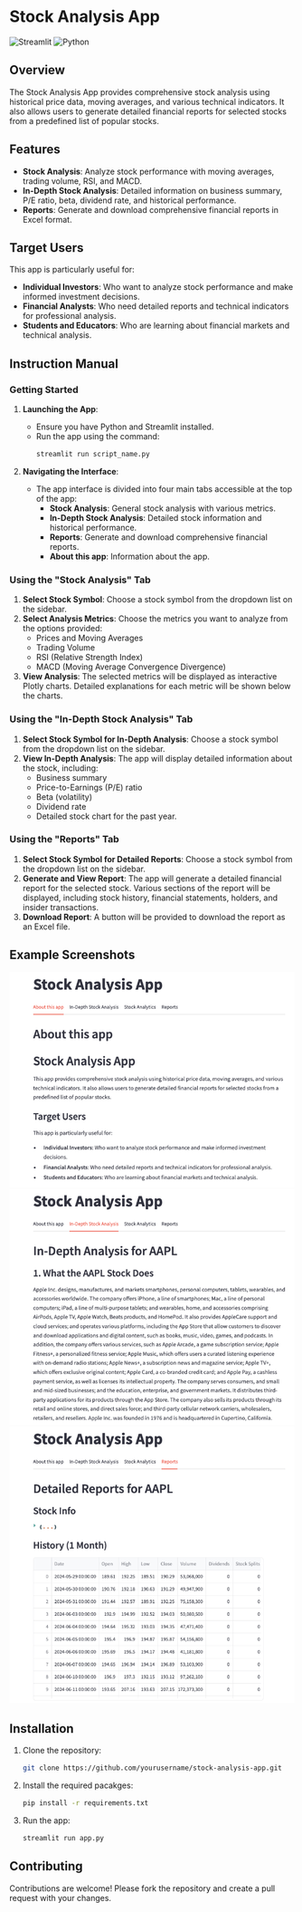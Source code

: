 # Stock Analysis App

![Streamlit](https://img.shields.io/badge/Streamlit-0.84.0-brightgreen) ![Python](https://img.shields.io/badge/Python-3.8-blue)

## Overview

The Stock Analysis App provides comprehensive stock analysis using historical price data, moving averages, and various technical indicators. It also allows users to generate detailed financial reports for selected stocks from a predefined list of popular stocks.

## Features

- **Stock Analysis**: Analyze stock performance with moving averages, trading volume, RSI, and MACD.
- **In-Depth Stock Analysis**: Detailed information on business summary, P/E ratio, beta, dividend rate, and historical performance.
- **Reports**: Generate and download comprehensive financial reports in Excel format.

## Target Users

This app is particularly useful for:
- **Individual Investors**: Who want to analyze stock performance and make informed investment decisions.
- **Financial Analysts**: Who need detailed reports and technical indicators for professional analysis.
- **Students and Educators**: Who are learning about financial markets and technical analysis.

## Instruction Manual

### Getting Started

1. **Launching the App**: 
   - Ensure you have Python and Streamlit installed.
   - Run the app using the command: 
     ```sh
     streamlit run script_name.py
     ```

2. **Navigating the Interface**: 
   - The app interface is divided into four main tabs accessible at the top of the app:
     - **Stock Analysis**: General stock analysis with various metrics.
     - **In-Depth Stock Analysis**: Detailed stock information and historical performance.
     - **Reports**: Generate and download comprehensive financial reports.
     - **About this app**: Information about the app.

### Using the "Stock Analysis" Tab

1. **Select Stock Symbol**: Choose a stock symbol from the dropdown list on the sidebar.
2. **Select Analysis Metrics**: Choose the metrics you want to analyze from the options provided:
   - Prices and Moving Averages
   - Trading Volume
   - RSI (Relative Strength Index)
   - MACD (Moving Average Convergence Divergence)
3. **View Analysis**: The selected metrics will be displayed as interactive Plotly charts. Detailed explanations for each metric will be shown below the charts.

### Using the "In-Depth Stock Analysis" Tab

1. **Select Stock Symbol for In-Depth Analysis**: Choose a stock symbol from the dropdown list on the sidebar.
2. **View In-Depth Analysis**: The app will display detailed information about the stock, including:
   - Business summary
   - Price-to-Earnings (P/E) ratio
   - Beta (volatility)
   - Dividend rate
   - Detailed stock chart for the past year.

### Using the "Reports" Tab

1. **Select Stock Symbol for Detailed Reports**: Choose a stock symbol from the dropdown list on the sidebar.
2. **Generate and View Report**: The app will generate a detailed financial report for the selected stock. Various sections of the report will be displayed, including stock history, financial statements, holders, and insider transactions.
3. **Download Report**: A button will be provided to download the report as an Excel file.

## Example Screenshots

![Stock Analysis Screenshot](screenshot/ss1.png)
![In-Depth Analysis Screenshot](screenshot/ss2.png)
![Reports Screenshot](screenshot/ss3.png)

## Installation

1. Clone the repository:
   ```sh
   git clone https://github.com/yourusername/stock-analysis-app.git

2. Install the required pacakges: 
   ```sh
   pip install -r requirements.txt

3. Run the app:
   ```sh
   streamlit run app.py

## Contributing
Contributions are welcome! Please fork the repository and create a pull request with your changes.
